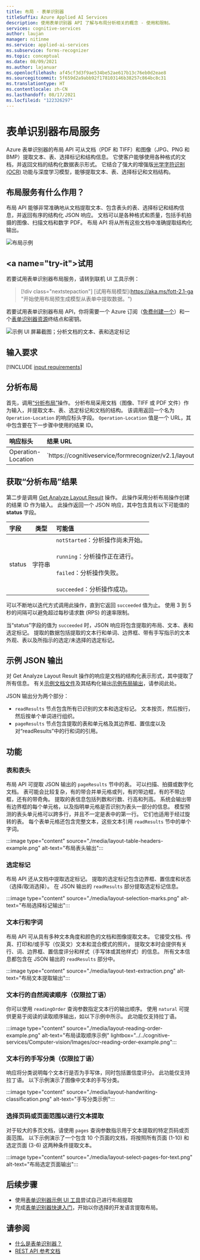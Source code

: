 ```yaml
---
title: 布局 - 表单识别器
titleSuffix: Azure Applied AI Services
description: 使用表单识别器 API 了解与布局分析相关的概念 - 使用和限制。
services: cognitive-services
author: laujan
manager: nitinme
ms.service: applied-ai-services
ms.subservice: forms-recognizer
ms.topic: conceptual
ms.date: 08/09/2021
ms.author: lajanuar
ms.openlocfilehash: af45cf3d3f9ae534be52ae617b13c76eb0d2eae8
ms.sourcegitcommit: 5f659d2a9abb92f178103146b38257c864bc8c31
ms.translationtype: HT
ms.contentlocale: zh-CN
ms.lasthandoff: 08/17/2021
ms.locfileid: "122326297"
---
```

# <a name="form-recognizer-layout-service"></a>表单识别器布局服务

Azure 表单识别器的布局 API 可从文档（PDF 和 TIFF）和图像（JPG、PNG 和 BMP）提取文本、表、选择标记和结构信息。 它使客户能够使用各种格式的文档，并返回文档的结构化数据表示形式。 它结合了强大的增强版[光学字符识别 (OCR)](../../cognitive-services/computer-vision/overview-ocr.md) 功能与深度学习模型，能够提取文本、表、选择标记和文档结构。

## <a name="what-does-the-layout-service-do"></a>布局服务有什么作用？

布局 API 能够非常准确地从文档提取文本、包含表头的表、选择标记和结构信息，并返回有序的结构化 JSON 响应。 文档可以是各种格式和质量，包括手机拍摄的图像、扫描文档和数字 PDF。 布局 API 将从所有这些文档中准确提取结构化输出。

![布局示例](./media/layout-demo.gif)

## <a name="try-it&quot;></a>试用

若要试用表单识别器布局服务，请转到联机 UI 工具示例：

> [!div class=&quot;nextstepaction&quot;]
> [试用布局模型](https://aka.ms/fott-2.1-ga &quot;开始使用布局预生成模型从表单中提取数据。")

若要试用表单识别器布局 API，你将需要一个 Azure 订阅（[免费创建一个](https://azure.microsoft.com/free/cognitive-services)）和一个[表单识别器资源](https://ms.portal.azure.com/#create/Microsoft.CognitiveServicesFormRecognizer)终结点和密钥。

![示例 UI 屏幕截图；分析文档的文本、表和选定标记](./media/analyze-layout.png)

## <a name="input-requirements"></a>输入要求

[!INCLUDE [input requirements](./includes/input-requirements-receipts.md)]

## <a name="analyze-layout"></a>分析布局

首先，调用[“分析布局”](https://westcentralus.dev.cognitive.microsoft.com/docs/services/form-recognizer-api-v2-1/operations/AnalyzeLayoutAsync)操作。 分析布局采用文档（图像、TIFF 或 PDF 文件）作为输入，并提取文本、表、选定标记和文档的结构。 该调用返回一个名为 `Operation-Location` 的响应标头字段。 `Operation-Location` 值是一个 URL，其中包含要在下一步骤中使用的结果 ID。

|响应标头| 结果 URL |
|:-----|:----|
|Operation-Location | `https://cognitiveservice/formrecognizer/v2.1/layout/analyzeResults/{resultId}' |

## <a name="get-analyze-layout-result"></a>获取“分析布局”结果

第二步是调用 [Get Analyze Layout Result](https://westcentralus.dev.cognitive.microsoft.com/docs/services/form-recognizer-api-v2-1/operations/GetAnalyzeLayoutResult) 操作。 此操作采用分析布局操作创建的结果 ID 作为输入。 此操作返回一个 JSON 响应，其中包含具有以下可能值的 **status** 字段。

|字段| 类型 | 可能值 |
|:-----|:----:|:----|
|status | 字符串 | `notStarted`：分析操作尚未开始。<br /><br />`running`：分析操作正在进行。<br /><br />`failed`：分析操作失败。<br /><br />`succeeded`：分析操作成功。|

可以不断地以迭代方式调用此操作，直到它返回 `succeeded` 值为止。 使用 3 到 5 秒的间隔可以避免超过每秒请求数 (RPS) 的速率限制。

当“status”字段的值为 `succeeded` 时，JSON 响应将包含提取的布局、文本、表和选定标记。 提取的数据包括提取的文本行和单词、边界框、带有手写指示的文本外观、表以及所指示的选定/未选择的选定标记。

## <a name="sample-json-output"></a>示例 JSON 输出

对 Get Analyze Layout Result 操作的响应是文档的结构化表示形式，其中提取了所有信息。
有关[示例文档文件](https://github.com/Azure-Samples/cognitive-services-REST-api-samples/tree/master/curl/form-recognizer/sample-layout.pdf)及其结构化输出[示例布局输出](https://github.com/Azure-Samples/cognitive-services-REST-api-samples/tree/master/curl/form-recognizer/sample-layout-output.json)，请参阅此处。

JSON 输出分为两个部分：

* `readResults` 节点包含所有已识别的文本和选定标记。 文本按页，然后按行，然后按单个单词进行组织。
* `pageResults` 节点包含提取的表和单元格及其边界框、置信度以及对“readResults”中的行和词的引用。

## <a name="features"></a>功能

### <a name="tables-and-table-headers"></a>表和表头

布局 API 可提取 JSON 输出的 `pageResults` 节中的表。 可以扫描、拍摄或数字化文档。 表可能会比较复杂，有的带合并单元格或列，有的带边框，有的不带边框，还有的带奇角。 提取的表信息包括列数和行数、行高和列高。 系统会输出带有边界框的每个单元格，以及指明单元格是否识别为表头一部分的信息。 模型预测的表头单元格可以跨多行，并且不一定是表中的第一行。 它们也适用于经过旋转的表。 每个表单元格还包含完整文本，这些文本引用 `readResults` 节中的单个字词。

:::image type="content" source="./media/layout-table-headers-example.png" alt-text="布局表头输出":::

### <a name="selection-marks"></a>选定标记

布局 API 还从文档中提取选定标记。 提取的选定标记包含边界框、置信度和状态（选择/取消选择）。 在 JSON 输出的 `readResults` 部分提取选定标记信息。

:::image type="content" source="./media/layout-selection-marks.png" alt-text="布局选择标记输出":::

### <a name="text-lines-and-words"></a>文本行和字词

布局 API 可从具有多种文本角度和颜色的文档和图像提取文本。 它接受文档、传真、打印和/或手写（仅英文）文本和混合模式的照片。 提取文本时会提供有关行、词、边界框、置信度评分和样式（手写体或其他样式）的信息。 所有文本信息都包含在 JSON 输出的 `readResults` 部分中。

:::image type="content" source="./media/layout-text-extraction.png" alt-text="布局文本提取输出":::

### <a name="natural-reading-order-for-text-lines-latin-only"></a>文本行的自然阅读顺序（仅限拉丁语）

你可以使用 `readingOrder` 查询参数指定文本行的输出顺序。 使用 `natural` 可提供更易于阅读的读取顺序输出，如以下示例中所示。 此功能仅支持拉丁语。

:::image type="content" source="./media/layout-reading-order-example.png" alt-text="布局读取顺序示例" lightbox="../../cognitive-services/Computer-vision/Images/ocr-reading-order-example.png":::

### <a name="handwritten-classification-for-text-lines-latin-only"></a>文本行的手写分类（仅限拉丁语）

响应将分类说明每个文本行是否为手写体，同时包括置信度评分。 此功能仅支持拉丁语。 以下示例演示了图像中文本的手写分类。

:::image type="content" source="./media/layout-handwriting-classification.png" alt-text="手写分类示例":::

### <a name="select-page-numbers-or-ranges-for-text-extraction"></a>选择页码或页面范围以进行文本提取

对于较大的多页文档，请使用 `pages` 查询参数指示用于文本提取的特定页码或页面范围。 以下示例演示了一个包含 10 个页面的文档，将按照所有页面 (1-10) 和选定页面 (3-6) 这两种条件提取文本。

:::image type="content" source="./media/layout-select-pages-for-text.png" alt-text="布局选定页面输出":::

## <a name="next-steps"></a>后续步骤

* 使用[表单识别器示例 UI 工具](https://aka.ms/fott-2.1-ga)尝试自己进行布局提取
* 完成[表单识别器快速入门](quickstarts/client-library.md#analyze-layout)，开始以你选择的开发语言提取布局。

## <a name="see-also"></a>请参阅

* [什么是表单识别器？](./overview.md)
* [REST API 参考文档](https://westcentralus.dev.cognitive.microsoft.com/docs/services/form-recognizer-api-v2-1/operations/AnalyzeLayoutAsync)
